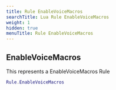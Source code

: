 ```yaml
---
title: Rule EnableVoiceMacros
searchTitle: Lua Rule EnableVoiceMacros
weight: 1
hidden: true
menuTitle: Rule EnableVoiceMacros
---
```

## EnableVoiceMacros

This represents a EnableVoiceMacros Rule
```lua
Rule.EnableVoiceMacros
```